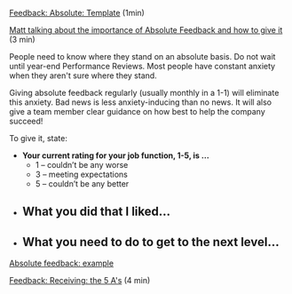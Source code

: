 [Feedback: Absolute: Template]() (1min)

[Matt talking about the importance of Absolute Feedback and how to give it](https://www.loom.com/share/057942f6a7df479294adc1f9ab1d16e8?sid=2f82ddab-3322-4225-a224-ff95ede6a470) (3 min)

People need to know where they stand on an absolute basis. Do not wait until year-end Performance Reviews. Most people have constant anxiety when they aren't sure where they stand.

Giving absolute feedback regularly (usually monthly in a 1-1) will eliminate this anxiety. Bad news is less anxiety-inducing than no news. It will also give a team member clear guidance on how best to help the company succeed\!

To give it, state:

- **Your current rating for your job function, 1-5, is …**
  - 1 – couldn’t be any worse
  - 3 – meeting expectations
  - 5 – couldn’t be any better
- **What you did that I liked…**
  -
- **What you need to do to get to the next level…**
  -

[Absolute feedback: example](https://docs.google.com/document/d/1cEM4GECXZ2E1675y0a4Hi9D1gSTILCD5ljR6las_vf0/edit)

[Feedback: Receiving: the 5 A's](https://docs.google.com/document/d/1zsVOnpNayriDpzgjJUDO2n47YxO9EAXbVH2uC_Zpnms/edit) (4 min)
